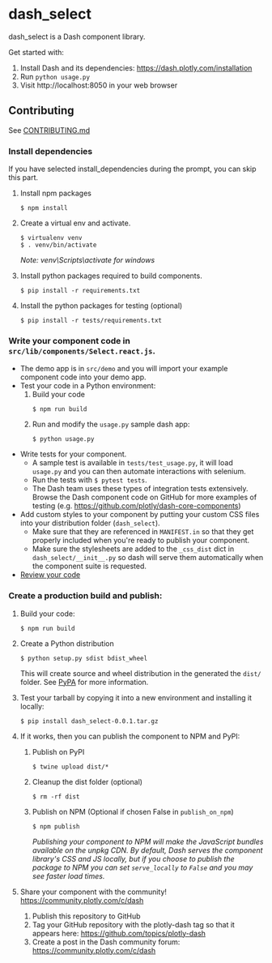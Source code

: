 # dash_select

dash_select is a Dash component library.

Get started with:
1. Install Dash and its dependencies: https://dash.plotly.com/installation
2. Run `python usage.py`
3. Visit http://localhost:8050 in your web browser

## Contributing

See [CONTRIBUTING.md](./CONTRIBUTING.md)

### Install dependencies

If you have selected install_dependencies during the prompt, you can skip this part.

1. Install npm packages
    ```
    $ npm install
    ```
2. Create a virtual env and activate.
    ```
    $ virtualenv venv
    $ . venv/bin/activate
    ```
    _Note: venv\Scripts\activate for windows_

3. Install python packages required to build components.
    ```
    $ pip install -r requirements.txt
    ```
4. Install the python packages for testing (optional)
    ```
    $ pip install -r tests/requirements.txt
    ```

### Write your component code in `src/lib/components/Select.react.js`.

- The demo app is in `src/demo` and you will import your example component code into your demo app.
- Test your code in a Python environment:
    1. Build your code
        ```
        $ npm run build
        ```
    2. Run and modify the `usage.py` sample dash app:
        ```
        $ python usage.py
        ```
- Write tests for your component.
    - A sample test is available in `tests/test_usage.py`, it will load `usage.py` and you can then automate interactions with selenium.
    - Run the tests with `$ pytest tests`.
    - The Dash team uses these types of integration tests extensively. Browse the Dash component code on GitHub for more examples of testing (e.g. https://github.com/plotly/dash-core-components)
- Add custom styles to your component by putting your custom CSS files into your distribution folder (`dash_select`).
    - Make sure that they are referenced in `MANIFEST.in` so that they get properly included when you're ready to publish your component.
    - Make sure the stylesheets are added to the `_css_dist` dict in `dash_select/__init__.py` so dash will serve them automatically when the component suite is requested.
- [Review your code](./review_checklist.md)

### Create a production build and publish:

1. Build your code:
    ```
    $ npm run build
    ```
2. Create a Python distribution
    ```
    $ python setup.py sdist bdist_wheel
    ```
    This will create source and wheel distribution in the generated the `dist/` folder.
    See [PyPA](https://packaging.python.org/guides/distributing-packages-using-setuptools/#packaging-your-project)
    for more information.

3. Test your tarball by copying it into a new environment and installing it locally:
    ```
    $ pip install dash_select-0.0.1.tar.gz
    ```

4. If it works, then you can publish the component to NPM and PyPI:
    1. Publish on PyPI
        ```
        $ twine upload dist/*
        ```
    2. Cleanup the dist folder (optional)
        ```
        $ rm -rf dist
        ```
    3. Publish on NPM (Optional if chosen False in `publish_on_npm`)
        ```
        $ npm publish
        ```
        _Publishing your component to NPM will make the JavaScript bundles available on the unpkg CDN. By default, Dash serves the component library's CSS and JS locally, but if you choose to publish the package to NPM you can set `serve_locally` to `False` and you may see faster load times._

5. Share your component with the community! https://community.plotly.com/c/dash
    1. Publish this repository to GitHub
    2. Tag your GitHub repository with the plotly-dash tag so that it appears here: https://github.com/topics/plotly-dash
    3. Create a post in the Dash community forum: https://community.plotly.com/c/dash
